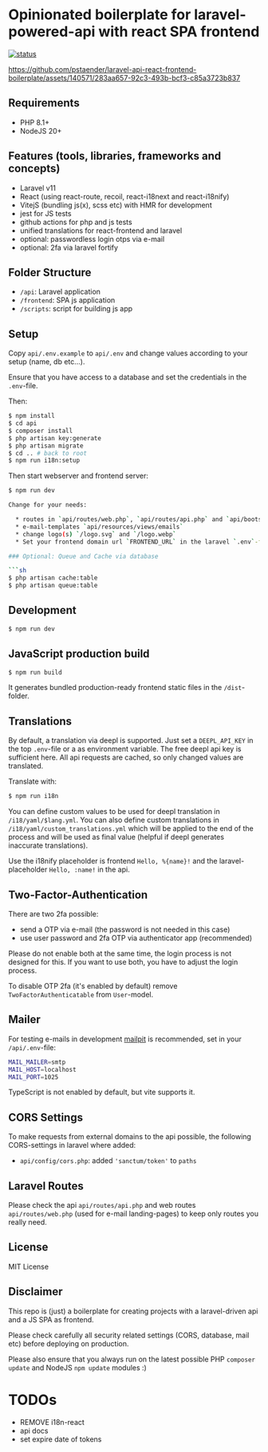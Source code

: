 # Opinionated boilerplate for laravel-powered-api with react SPA frontend

[![status](https://github.com/pstaender/laravel-api-react-frontend-boilerplate/actions/workflows/specs.yml/badge.svg)](https://github.com/pstaender/laravel-api-react-frontend-boilerplate/actions)

https://github.com/pstaender/laravel-api-react-frontend-boilerplate/assets/140571/283aa657-92c3-493b-bcf3-c85a3723b837

## Requirements

  * PHP 8.1+
  * NodeJS 20+

## Features (tools, libraries, frameworks and concepts)

  * Laravel v11
  * React (using react-route, recoil, react-i18next and react-i18nify)
  * VitejS (bundling js(x), scss etc) with HMR for development
  * jest for JS tests
  * github actions for php and js tests
  * unified translations for react-frontend and laravel
  * optional: passwordless login otps via e-mail
  * optional: 2fa via laravel fortify

## Folder Structure

  * `/api`: Laravel application
  * `/frontend`: SPA js application
  * `/scripts`: script for building js app

## Setup

Copy `api/.env.example` to `api/.env` and change values according to your setup (name, db etc…).

Ensure that you have access to a database and set the credentials in the `.env`-file.

Then:

```sh
$ npm install
$ cd api
$ composer install
$ php artisan key:generate
$ php artisan migrate
$ cd .. # back to root
$ npm run i18n:setup
```

Then start webserver and frontend server:

```sh
$ npm run dev

Change for your needs:

  * routes in `api/routes/web.php`, `api/routes/api.php` and `api/bootstrap/app.php`
  * e-mail-templates `api/resources/views/emails`
  * change logo(s) `/logo.svg` and `/logo.webp`
  * Set your frontend domain url `FRONTEND_URL` in the laravel `.env`-files

### Optional: Queue and Cache via database

```sh
$ php artisan cache:table
$ php artisan queue:table
```

## Development

```sh
$ npm run dev
```

## JavaScript production build

```sh
$ npm run build
```

It generates bundled production-ready frontend static files in the `/dist`-folder.

## Translations

By default, a translation via deepl is supported. Just set a `DEEPL_API_KEY` in the top `.env`-file or a as environment variable. The free deepl api key is sufficient here. All api requests are cached, so only changed values are translated.

Translate with:

```sh
$ npm run i18n
```

You can define custom values to be used for deepl translation in `/i18/yaml/$lang.yml`. You can also define custom translations in `/i18/yaml/custom_translations.yml` which will be applied to the end of the process and will be used as final value (helpful if deepl generates inaccurate translations).

Use the i18nify placeholder is frontend `Hello, %{name}!` and the laravel-placeholder `Hello, :name!` in the api.

## Two-Factor-Authentication

There are two 2fa possible:

  * send a OTP via e-mail (the password is not needed in this case)
  * use user password and 2fa OTP via authenticator app (recommended)

Please do not enable both at the same time, the login process is not designed for this. If you want to use both, you have to adjust the login process.

To disable OTP 2fa (it's enabled by default) remove `TwoFactorAuthenticatable` from `User`-model.

## Mailer

For testing e-mails in development [mailpit](https://mailpit.axllent.org/) is recommended, set in your `/api/.env`-file:

```sh
MAIL_MAILER=smtp
MAIL_HOST=localhost
MAIL_PORT=1025
```

TypeScript is not enabled by default, but vite supports it.

## CORS Settings

To make requests from external domains to the api possible, the following CORS-settings in laravel where added:

  * `api/config/cors.php`: added `'sanctum/token'` to `paths`


## Laravel Routes

Please check the api `api/routes/api.php` and web routes `api/routes/web.php` (used for e-mail landing-pages) to keep only routes you really need.

## License

MIT License

## Disclaimer

This repo is (just) a boilerplate for creating projects with a laravel-driven api and a JS SPA as frontend.

Please check carefully all security related settings (CORS, database, mail etc) before deploying on production.

Please also ensure that you always run on the latest possible PHP `composer update` and NodeJS `npm update` modules :)

# TODOs

* REMOVE i18n-react
* api docs
* set expire date of tokens
